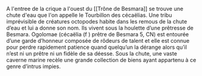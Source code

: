 A l'entree de la crique a l'ouest du [[Trône de Besmara]] se trouve une chute d'eau que l'on appelle le Tourbillon des cécaëlias.
Une tribu imprévisible de créatures octopodes habite dans les remous de la chute d’eau et lui a donne son nom.
Ils vivent sous la houlette d’une prêtresse de Besmara. Ogolomae (cécaëlia (f ) prêtre de Besmara 5, CN) est entourée d’une garde d’honneur composée de rôdeurs de talent et elle est connue pour perdre rapidement patience quand quelqu’un la dérange alors qu’il n’est ni un prêtre ni un fidèle de sa déesse. Sous la chute, une vaste caverne marine recèle une grande collection de biens ayant appartenu à ce genre d’intrus impies.